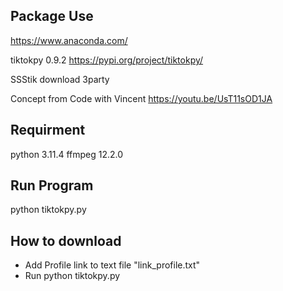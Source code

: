 ## Package Use
https://www.anaconda.com/

tiktokpy 0.9.2
https://pypi.org/project/tiktokpy/

SSStik download 3party

Concept from Code with Vincent
https://youtu.be/UsT11sOD1JA 

## Requirment 
python 3.11.4
ffmpeg 12.2.0


## Run Program 

python tiktokpy.py


## How to download

 - Add Profile link to text file "link_profile.txt"
 - Run python  tiktokpy.py 